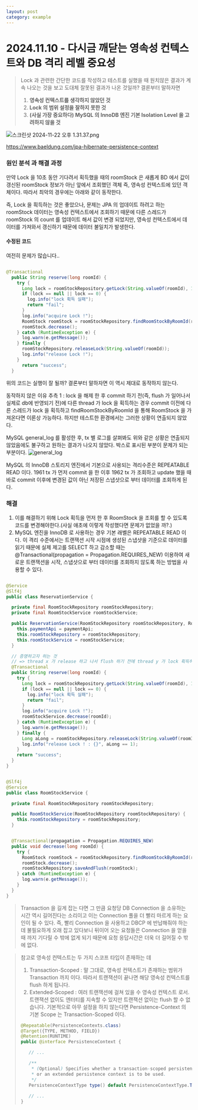 ```yaml
---
layout: post
category: example
---
```


# 2024.11.10 - 다시금 깨닫는 영속성 컨텍스트와 DB 격리 레벨 중요성

> Lock 과 관련한 간단한 코드를 작성하고 테스트를 실했을 때 원치않은 결과가 계속 나오는 것을 보고
도대체 잘못된 결과가 나온 것일까? 결론부터 말하자면 
> 1. __영속성  컨텍스트를 생각하지 않았던 것__
> 2. __Lock 의 범위 설정을 잘하지 못한 것__
> 3. __(사실 가장 중요하다) MySQL 의 InnoDB 엔진 기본 Isolation Level 을 고려하지 않을 것__


![스크린샷 2024-11-22 오후 1.31.37.png](images/persistence_context.png)


https://www.baeldung.com/jpa-hibernate-persistence-context

### 원인 분석 과 해결 과정
만약 Lock 을 10초 동안 기다려서 획득했을 때의 roomStock 은 새롭게 BD 에서 값이 갱신된 roomStock 정보가 아닌 앞에서 조회했던 객체 즉, 영속성 컨텍스트에 있던 객체이다.
따라서 최악의 경우에는 아래와 같이 동작한다.

즉, Lock 을 흭득하는 것은 좋았으나, 문제는 JPA 의 업데이트 하려고 하는 roomStock 데이터는 영속성 컨텍스트에서 조회하기 때문에 
다른 스레드가 roomStock 의 count 를 업데이트 해서 값이 변경 되었지만, 영속성 컨텍스트에서 데이터를 가져와서 갱신하기 때문에 데이터 불일치가 발생한다.

#### 수정된 코드
여전히 문제가 많습니다..
```java

@Transactional
  public String reserve(long roomId) {
    try {
      Long lock = roomStockRepository.getLock(String.valueOf(roomId), 1);
      if (lock == null || lock == 0) {
        log.info("lock 획득 실패");
        return "fail";
      }
      log.info("acquire Lock !");
      RoomStock roomStock = roomStockRepository.findRoomStockByRoomId(roomId).orElseThrow();
      roomStock.decrease();
    } catch (RuntimeException e) {
      log.warn(e.getMessage());
    } finally {
      roomStockRepository.releaseLock(String.valueOf(roomId));
      log.info("release Lock !");
    }
      return "success";
  }

```
위의 코드는 실행이 잘 될까? 결론부터 말하자면 이 역시 제대로 동작하지 않는다.

동작하지 않은 이유 추측 1 : lock 을 해제 한 후 commit 하기 전(즉, flush 가 일어나서 실제로 db에 반영되기 전)에 다른 thread 가 lock 을 획득하는 경우 
commit 이전에 다른 스레드가 lock 을 획득하고 findRoomStockByRoomId 을 통해 RoomStock 을 가져온다면 이론상 가능하다.
하지만 테스트한 환경에서는 그러한 상황이 연출되지 않았다.

MySQL general_log 를 활성한 후, tx 별 로그를 살펴봐도 위와 같은 상황은 연출되지 않았음에도 불구하고 원하는 결과가 나오지 않았다.
박스로 표시된 부분이 문제가 되는 부분이다.
![general_log](images/img.png)

MySQL 의 InnoDB 스토리지 엔진에서 기본으로 사용되는 격리수준은 REPEATABLE READ 이다.
1961 tx 가 먼저 commit 을 한 이후 1962 tx 가 조회하고 update 했을 때 바로 commit 이후에 변경된 값이 아닌 저장된 스냅샷으로 부터 데이터를 조회하게 된다.

### 해결

1. 이를 해결하기 위해 Lock 획득을 먼저 한 후 RoomStock 을 조회를 할 수 있도록 코드를 변경해야한다.(사실 애초에 이렇게 작성했다면 문제가 없었을 까?.)
2. MySQL 엔진을 InnoDB 로 사용하는 경우 기본 래벨은 REPEATABLE READ 이다. 이 격리 수준에서는 트랜잭션 시작 시점에 생성된 스냅샷을 기준으로 데이터를 읽기 때문에 실제 제고를 SELECT 하고 감소할 때는 @Transactional(propagation = Propagation.REQUIRES_NEW) 이용하여 새로운 트랜잭션을 시작, 스냅샷으로 부터 데이터를 조회하지 않도록 하는 방법을 사용할 수 있다.
```java

@Service
@Slf4j
public class ReservationService {

  private final RoomStockRepository roomStockRepository;
  private final RoomStockService roomStockService;

  public ReservationService(RoomStockRepository roomStockRepository, RoomStockService roomStockService) {
    this.paymentApi = paymentApi;
    this.roomStockRepository = roomStockRepository;
    this.roomStockService = roomStockService;
  }

  // 증명하고자 하는 것
  // => thread x 가 release 하고 나서 flush 하기 전에 thread y 가 lock 획득하고 room_stock 을 조회해서 잘못된 데이터를 가져오지 않았을 까?
  @Transactional
  public String reserve(long roomId) {
    try {
      Long lock = roomStockRepository.getLock(String.valueOf(roomId), 1);
      if (lock == null || lock == 0) {
        log.info("lock 획득 실패");
        return "fail";
      }
      log.info("acquire Lock !");
      roomStockService.decrease(roomId);
    } catch (RuntimeException e) {
      log.warn(e.getMessage());
    } finally {
      Long aLong = roomStockRepository.releaseLock(String.valueOf(roomId));
      log.info("release Lock ! : {}", aLong == 1);
    }
    return "success";
  }
}


@Slf4j
@Service
public class RoomStockService {

  private final RoomStockRepository roomStockRepository;

  public RoomStockService(RoomStockRepository roomStockRepository) {
    this.roomStockRepository = roomStockRepository;
  }


  @Transactional(propagation = Propagation.REQUIRES_NEW)
  public void decrease(long roomId) {
    try {
      RoomStock roomStock = roomStockRepository.findRoomStockByRoomId(roomId).orElseThrow();
      roomStock.decrease();
      roomStockRepository.saveAndFlush(roomStock);
    } catch (RuntimeException e) {
      log.warn(e.getMessage());
    }
  }
}

```

> Transaction 을 길게 잡는 다면 그 만큼 요청당 DB Connection 을 소유하는 시간 역시 길어진다는 소리이고 이는 Connection 풀을 더 빨리 마르게 하는 요인이 될 수 있다. 즉, 빨리 Connection 을 사용하고 DBCP 에 반납해줘야 하는 데 불필요하게 오래 잡고 있다보니 뒤이어 오는 요청들은 Connection 을 얻을 때 까지 기다릴 수 밖에 없게 되기 때문에 요청 응답시간은 더욱 더 길어질 수 밖에 없다.

> 참고로 영속성 컨텍스트는 두 가지 스코프 타입이 존재하는 데
> 1. Transaction-Scoped : 말 그대로, 영속성 컨텍스트가 존재하는 범위가 Transaction 까지 이다. 따라서 트랜잭션이 끝나면 해당 영속성 컨텍스트를 flush 하게 됩니다.
> 2. Extended-Scoped : 여러 트랜잭션에 걸쳐 있을 수 영속성 컨텍스트 로서. 트랜잭션 없이도 엔터티를 지속할 수 있지만 트랜잭션 없이는 flush 할 수 없습니다.
> 기본적으로 아무 설정을 하지 않는다면 Persistence-Context 의 기본 Scope 는 Transaction-Scoped 이다.
> ```java
> @Repeatable(PersistenceContexts.class)
> @Target({TYPE, METHOD, FIELD})
> @Retention(RUNTIME)
> public @interface PersistenceContext {
>
>    // ...
>
>    /**
>     * (Optional) Specifies whether a transaction-scoped persistence context 
>     * or an extended persistence context is to be used.
>     */
>    PersistenceContextType type() default PersistenceContextType.TRANSACTION;
>    
>    // ...
> }
> ```